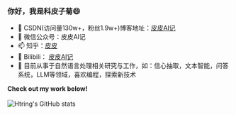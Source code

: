 <!--
**Htring/Htring** is a ✨ _special_ ✨ repository because its `README.md` (this file) appears on your GitHub profile.

Here are some ideas to get you started:

- 🔭 I’m currently working on ...
- 🌱 I’m currently learning ...
- 👯 I’m looking to collaborate on ...
- 🤔 I’m looking for help with ...
- 💬 Ask me about ...
- 📫 How to reach me: ...
- 😄 Pronouns: ...
- ⚡ Fun fact: ...
-->

### 你好，我是科皮子菊😄

- 🌱 CSDN(访问量130w+，粉丝1.9w+)博客地址：<a href="https://piqiandong.blog.csdn.net//">皮皮AI记</a>
- 👯 微信公众号：皮皮AI记
- 📫 知乎：[皮皮](https://www.zhihu.com/people/piqiandong)
- 🔭 Bilibili： [皮皮AI记](https://space.bilibili.com/165345450)
- 🤔 目前从事于自然语言处理相关研究与工作，如：信心抽取，文本智能，问答系统，LLM等领域，喜欢编程，探索新技术

<strong>Check out my work below!</strong>
<br><br>
![Htring's GitHub stats](https://github-readme-stats.vercel.app/api?username=Htring&show_icons=true&theme=tokyonight)
<!--
<img src="https://github-readme-stats.vercel.app/api?username=Htring&show_icons=true&hide_border=true">
-->

<!-- ![](https://github-readme-stats.vercel.app/api?username=Htring) -->

<!-- ![Metrics](https://metrics.lecoq.io/Htring?template=classic&config.timezone=Asia%2FShanghai) -->
